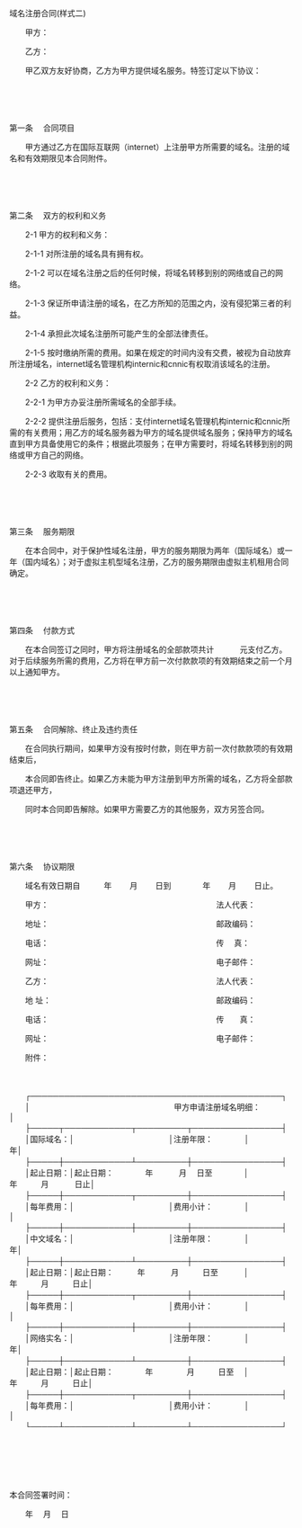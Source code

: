 



域名注册合同(样式二)



 

　　甲方：

　　乙方：　　

　　甲乙双方友好协商，乙方为甲方提供域名服务。特签订定以下协议：

　　

　　

第一条
　合同项目

　　甲方通过乙方在国际互联网（internet）上注册甲方所需要的域名。注册的域名和有效期限见本合同附件。

　　

　　

第二条
　双方的权利和义务

　　2-1 甲方的权利和义务：

　　2-1-1 对所注册的域名具有拥有权。

　　2-1-2 可以在域名注册之后的任何时候，将域名转移到别的网络或自己的网络。

　　2-1-3 保证所申请注册的域名，在乙方所知的范围之内，没有侵犯第三者的利益。

　　2-1-4 承担此次域名注册所可能产生的全部法律责任。

　　2-1-5 按时缴纳所需的费用。如果在规定的时间内没有交费，被视为自动放弃所注册域名，internet域名管理机构internic和cnnic有权取消该域名的注册。

　　2-2 乙方的权利和义务：

　　2-2-1 为甲方办妥注册所需域名的全部手续。

　　2-2-2 提供注册后服务，包括：支付internet域名管理机构internic和cnnic所需的有关费用；用乙方的域名服务器为甲方的域名提供域名服务；保持甲方的域名直到甲方具备使用它的条件；根据此项服务；在甲方需要时，将域名转移到别的网络或甲方自己的网络。

　　2-2-3 收取有关的费用。

　　

　　

第三条
　服务期限

　　在本合同中，对于保护性域名注册，甲方的服务期限为两年（国际域名）或一年（国内域名）；对于虚拟主机型域名注册，乙方的服务期限由虚拟主机租用合同确定。

　　

　　

第四条
　付款方式

　　在本合同签订之同时，甲方将注册域名的全部款项共计　　　 元支付乙方。对于后续服务所需的费用，乙方将在甲方前一次付款款项的有效期结束之前一个月以上通知甲方。

　　

　　

第五条
　合同解除、终止及违约责任

　　在合同执行期间，如果甲方没有按时付款，则在甲方前一次付款款项的有效期结束后，

　　本合同即告终止。如果乙方未能为甲方注册到甲方所需的域名，乙方将全部款项退还甲方，

　　同时本合同即告解除。如果甲方需要乙方的其他服务，双方另签合同。

　　

　　

第六条
　协议期限

　　域名有效日期自　　　年　　 月　　 日到　　　　年　　 月　　 日止。　　

　　甲方：　　　　　　　　　　　　　　　　　　　　　 法人代表：

　　地址：　　　　　　　　　　　　　　　　　　　　　 邮政编码：

　　电话：　　　　　　　　　　　　　　　　　　　　　 传　 真：

　　网址：　　　　　　　　　　　　　　　　　　　　　 电子邮件：　　

　　乙方：　　　　　　　　　　　　　　　　　　　　　 法人代表：

　　地 址：　　　　　　　　　　　　　　　　　　　　　邮政编码：

　　电话：　　　　　　　　　　　　　　　　　　　　　 传　　真：

　　网址：　　　　　　　　　　　　　　　　　　　　　 电子邮件：　　

　　附件：

　　


　　┌─────────────────────────────────────────────┐
　　│　　　　　　　　　　　　　　　　　　 甲方申请注册域名明细：　　　　　　　　　　　　　　　 │
　　├─────┬────────────┬─────────┬────────────────┤
　　│国际域名：│　　　　　　　　　　　　│注册年限：　　　　│　　　　　　　　　　　　　　　年│
　　├─────┼────────────┴─────────┼────────────────┤
　　│起止日期：│起止日期：　　　　年　　　 月　 日至　　　　│　　　　　 年　　　月　　　 日止│
　　├─────┼────────────┬─────────┼────────────────┤
　　│每年费用：│　　　　　　　　　　　　│费用小计：　　　　│　　　　　　　　　　　　　　　　│
　　├─────┼────────────┼─────────┼────────────────┤
　　│中文域名：│　　　　　　　　　　　　│注册年限：　　　　│　　　　　　　　　　　　　　　年│
　　├─────┼────────────┴─────────┼────────────────┤
　　│起止日期：│起止日期：　　　年　　　 月　　　日至　　　 │　　　　　　年　　　月　　　日止│
　　├─────┼────────────┬─────────┼────────────────┤
　　│每年费用：│　　　　　　　　　　　　│费用小计：　　　　│　　　　　　　　　　　　　　　　│
　　├─────┼────────────┼─────────┼────────────────┤
　　│网络实名：│　　　　　　　　　　　　│注册年限：　　　　│　　　　　　　　　　　　　　　年│
　　├─────┼────────────┴─────────┼────────────────┤
　　│起止日期：│起止日期：　　　　年　　　　 月　　　日至　 │　　　　　　年　　　月　　　日止│
　　├─────┼────────────┬─────────┼────────────────┤
　　│每年费用：│　　　　　　　　　　　　│费用小计：　　　　│　　　　　　　　　　　　　　　　│
　　└─────┴────────────┴─────────┴────────────────┘
　　


　　

　　


 本合同签署时间：
 
　　年　 月　 日
 
　　



　　